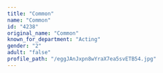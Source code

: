 ```yaml
---
title: "Common"
name: "Common"
id: "4238"
original_name: "Common"
known_for_department: "Acting"
gender: "2"
adult: "false"
profile_path: "/eggJAnJxpn8wYraX7ea5svETB54.jpg"
---
```

